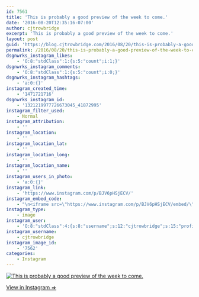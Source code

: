 ```yaml
---
id: 7561
title: 'This is probably a good preview of the week to come.'
date: '2016-08-20T12:35:16-07:00'
author: cjtrowbridge
excerpt: 'This is probably a good preview of the week to come.'
layout: post
guid: 'https://blog.cjtrowbridge.com/2016/08/20/this-is-probably-a-good-preview-of-the-week-to-come/'
permalink: /2016/08/20/this-is-probably-a-good-preview-of-the-week-to-come/
dsgnwrks_instagram_likes:
    - 'O:8:"stdClass":1:{s:5:"count";i:1;}'
dsgnwrks_instagram_comments:
    - 'O:8:"stdClass":1:{s:5:"count";i:0;}'
dsgnwrks_instagram_hashtags:
    - 'a:0:{}'
instagram_created_time:
    - '1471721716'
dsgnwrks_instagram_id:
    - '1321219977726673045_41872995'
instagram_filter_used:
    - Normal
instagram_attribution:
    - ''
instagram_location:
    - ''
instagram_location_lat:
    - ''
instagram_location_long:
    - ''
instagram_location_name:
    - ''
instagram_users_in_photo:
    - 'a:0:{}'
instagram_link:
    - 'https://www.instagram.com/p/BJV6pHSjECV/'
instagram_embed_code:
    - "\n<iframe src=\"https://www.instagram.com/p/BJV6pHSjECV/embed/\" width=\"612\" height=\"710\" frameborder=\"0\" scrolling=\"no\" allowtransparency=\"true\" class=\"insta-image-embed\"></iframe>\n"
instagram_type:
    - image
instagram_user:
    - 'O:8:"stdClass":4:{s:8:"username";s:12:"cjtrowbridge";s:15:"profile_picture";s:96:"https://scontent.cdninstagram.com/t51.2885-19/s150x150/13724650_1188772791164794_142557231_a.jpg";s:2:"id";s:8:"41872995";s:9:"full_name";s:13:"CJ Trowbridge";}'
instagram_username:
    - cjtrowbridge
instagram_image_id:
    - '7562'
categories:
    - Instagram
---
```


[![This is probably a good preview of the week to come.](https://blog.cjtrowbridge.com/wp-content/uploads/2016/08/1471721716-1-1.jpg)](https://www.instagram.com/p/BJV6pHSjECV/)

[View in Instagram ⇒](https://www.instagram.com/p/BJV6pHSjECV/)